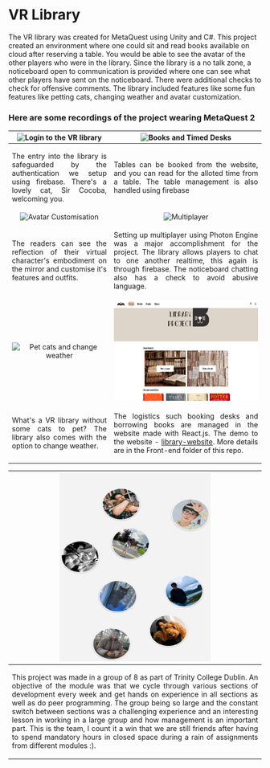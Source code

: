 # VR Library

The VR library was created for MetaQuest using Unity and C#. 
This project created an environment where one could sit and read books available on cloud after reserving a table. You would be able to see the avatar of the other players who were in the library. Since the library is a no talk zone, a noticeboard open to communication is provided where one can see what other players have sent on the noticeboard. There were additional checks to check for offensive comments. The library included features like some fun features like petting cats, changing weather and avatar customization.

### Here are some recordings of the project wearing MetaQuest 2

|  <img  src="https://github.com/SharonGomez/vr-library/blob/main/Unity/Demos/login.gif"  width="250" height="250"  alt="Login to the VR library"/>| <img  src="https://github.com/SharonGomez/vr-library/blob/main/Unity/Demos/bookandtimer.gif"  width="250" height="250"  alt="Books and Timed Desks"/> |
|:--:|:--:|
| <p align="justify">The entry into the library is safeguarded by the authentication we setup using firebase. There's a lovely cat, Sir Cocoba, welcoming you.</p>|<p align="justify"> Tables can be booked from the website, and you can read for the alloted time from a table. The table management is also handled using firebase</p>|
|  <img  src="https://github.com/SharonGomez/vr-library/blob/main/Unity/Demos/avatar-customization.gif"  width="250" height="250"  alt="Avatar Customisation"/>| <img  src="https://github.com/SharonGomez/vr-library/blob/main/Unity/Demos/multiplayer.gif"  width="250" height="250"  alt="Multiplayer"/> |
| <p align="justify">The readers can see the reflection of their virtual character's embodiment on the mirror and customise it's features and outfits.</p>|<p align="justify"> Setting up multiplayer using Photon Engine was a major accomplishment for the project. The library allows players to chat to one another realtime, this again is through firebase. The noticeboard chatting also has a check to avoid abusive language.</p>|
|  <img  src="https://github.com/SharonGomez/vr-library/blob/main/Unity/Demos/cataandweather.gif"  width="250" height="250"  alt="Pet cats and change weather"/>|  <img  src="https://github.com/SharonGomez/vr-library/blob/main/Front-end/Demos/front-end-website.png" width="300" height="200"/>|
| <p align="justify">What's a VR library without some cats to pet? The library also comes with the option to change weather.</p>|<p align="justify">The logistics such booking desks and borrowing books are managed in the website made with React.js. The demo to the website - [library-website](https://virtual-library-ase.github.io/Front-end). More details are in the Front-end folder of this repo.</p>|

|  <img  src="https://github.com/SharonGomez/vr-library/blob/main/Front-end/Demos/about-us.png"  width="300" height="375"  alt="About us"/>|
|:--:|
|<p align="justify">This project was made in a group of 8 as part of Trinity College Dublin. An objective of the module was that we cycle through various sections of development every week and get hands on experience in all sections as well as do peer programming. The group being so large and the constant switch between sections was a challenging experience and an interesting lesson in working in a large group and how management is an important part. This is the team, I count it a win that we are still friends after having to spend mandatory hours in closed space during a rain of assignments from different modules :).</p>|
